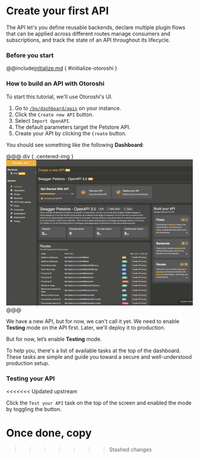 # Create your first API

The API let's you define reusable backends, declare multiple plugin flows that can be applied across different routes manage consumers and subscriptions, and track the state of an API throughout its lifecycle.

### Before you start

@@include[initialize.md](../includes/initialize.md) { #initialize-otoroshi }

### How to build an API with Otoroshi

To start this tutorial, we'll use Otoroshi's UI.

1. Go to [`/bo/dashboard/apis`](http://otoroshi.oto.tools:8080/bo/dashboard/apis) on your instance.  
2. Click the `Create new API` button.  
3. Select `Import OpenAPI`.  
4. The default parameters target the Petstore API.  
5. Create your API by clicking the `Create` button.  

You should see something like the following **Dashboard**:

@@@ div { .centered-img }
<img src="../imgs/petstore-api.png" />
@@@

We have a new API, but for now, we can't call it yet. We need to enable **Testing** mode on the API first. Later, we'll deploy it to production.

But for now, let’s enable **Testing** mode.

To help you, there's a list of available tasks at the top of the dashboard. These tasks are simple and guide you toward a secure and well-understood production setup.

### Testing your API
<<<<<<< Updated upstream

Click the `Test your API` task on the top of the screen and enabled the mode by toggling the button.

Once done, copy
=======
>>>>>>> Stashed changes

